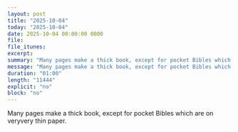 ```yaml
---
layout: post
title: "2025-10-04"
today: "2025-10-04"
date: 2025-10-04 00:00:00 0000
file:
file_itunes:
excerpt:
summary: "Many pages make a thick book, except for pocket Bibles which are on veryvery thin paper."
message: "Many pages make a thick book, except for pocket Bibles which are on veryvery thin paper."
duration: "01:00"
length: "11444"
explicit: "no"
block: "no"
---
```

Many pages make a thick book, except for pocket Bibles which are on veryvery thin paper.

